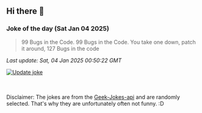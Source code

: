 ## Hi there 👋

### Joke of the day (Sat Jan 04 2025)
<!-- joke -->
>99 Bugs in the Code.  99 Bugs in the Code.  You take one down, patch it around, 127 Bugs in the code
<!-- /joke -->

*Last update: Sat, 04 Jan 2025 00:50:22 GMT*

[![Update joke](https://github.com/nclskfm/nclskfm/actions/workflows/joke.yml/badge.svg)](https://github.com/nclskfm/nclskfm/actions/workflows/joke.yml)

<br><br>
Disclaimer: The jokes are from the [Geek-Jokes-api](https://github.com/sameerkumar18/geek-joke-api) and are randomly selected. That's why they are unfortunately often not funny. :D
